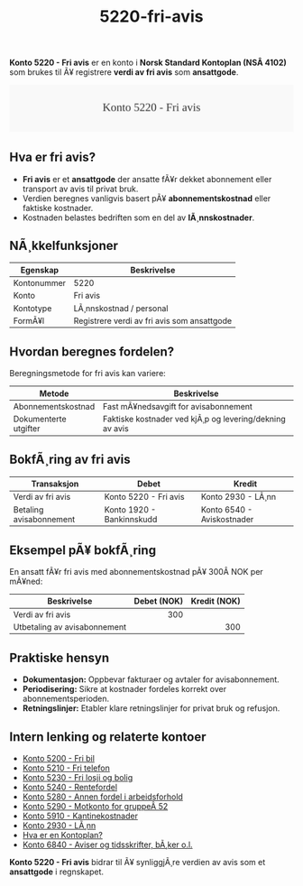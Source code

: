 ﻿---
title: "5220-fri-avis"
meta_title: "5220-fri-avis"
meta_description: "**Konto 5220 - Fri avis** er en konto i **Norsk Standard Kontoplan (NSÂ 4102)** som brukes til Ã¥ registrere **verdi av fri avis** som **ansattgode**."
slug: 5220-fri-avis
type: blog
layout: pages/single
---

**Konto 5220 - Fri avis** er en konto i **Norsk Standard Kontoplan (NSÂ 4102)** som brukes til Ã¥ registrere **verdi av fri avis** som **ansattgode**.

![Illustrasjon av konto 5220 Fri avis](5220-fri-avis-image.svg)

## Hva er fri avis?

* **Fri avis** er et **ansattgode** der ansatte fÃ¥r dekket abonnement eller transport av avis til privat bruk.
* Verdien beregnes vanligvis basert pÃ¥ **abonnementskostnad** eller faktiske kostnader.
* Kostnaden belastes bedriften som en del av **lÃ¸nnskostnader**.

## NÃ¸kkelfunksjoner

| Egenskap      | Beskrivelse                                              |
|---------------|----------------------------------------------------------|
| Kontonummer   | 5220                                                     |
| Konto         | Fri avis                                                 |
| Kontotype     | LÃ¸nnskostnad / personal                                  |
| FormÃ¥l        | Registrere verdi av fri avis som ansattgode              |

## Hvordan beregnes fordelen?

Beregningsmetode for fri avis kan variere:

| Metode               | Beskrivelse                                                      |
|----------------------|------------------------------------------------------------------|
| Abonnementskostnad   | Fast mÃ¥nedsavgift for avisabonnement                             |
| Dokumenterte utgifter| Faktiske kostnader ved kjÃ¸p og levering/dekning av avis          |

## BokfÃ¸ring av fri avis

| Transaksjon               | Debet                     | Kredit                        |
|---------------------------|---------------------------|-------------------------------|
| Verdi av fri avis         | Konto 5220 - Fri avis     | Konto 2930 - LÃ¸nn             |
| Betaling avisabonnement   | Konto 1920 - Bankinnskudd | Konto 6540 - Aviskostnader    |

## Eksempel pÃ¥ bokfÃ¸ring

En ansatt fÃ¥r fri avis med abonnementskostnad pÃ¥ 300Â NOK per mÃ¥ned:

| Beskrivelse                 | Debet (NOK) | Kredit (NOK) |
|-----------------------------|------------:|-------------:|
| Verdi av fri avis           |         300 |              |
| Utbetaling av avisabonnement|            |           300 |

## Praktiske hensyn

* **Dokumentasjon:** Oppbevar fakturaer og avtaler for avisabonnement.
* **Periodisering:** Sikre at kostnader fordeles korrekt over abonnementsperioden.
* **Retningslinjer:** Etabler klare retningslinjer for privat bruk og refusjon.

## Intern lenking og relaterte kontoer

* [Konto 5200 - Fri bil](/blogs/kontoplan/5200-fri-bil "Konto 5200 - Fri bil: RegnskapsfÃ¸ring av firmabil som ansattgode i Norsk kontoplan")
* [Konto 5210 - Fri telefon](/blogs/kontoplan/5210-fri-telefon "Konto 5210 - Fri telefon: RegnskapsfÃ¸ring av fri telefon som ansattgode i Norsk kontoplan")
* [Konto 5230 - Fri losji og bolig](/blogs/kontoplan/5230-fri-losji-og-bolig "Konto 5230 - Fri losji og bolig: RegnskapsfÃ¸ring av fri losji og bolig som ansattgode i Norsk kontoplan")
* [Konto 5240 - Rentefordel](/blogs/kontoplan/5240-rentefordel "Konto 5240 - Rentefordel: RegnskapsfÃ¸ring av rentefordel som ansattgode i Norsk kontoplan")
* [Konto 5280 - Annen fordel i arbeidsforhold](/blogs/kontoplan/5280-annen-fordel-i-arbeidsforhold "Konto 5280 - Annen fordel i arbeidsforhold: RegnskapsfÃ¸ring av Ã¸vrige ansattfordeler i Norsk kontoplan")
* [Konto 5290 - Motkonto for gruppeÂ 52](/blogs/kontoplan/5290-motkonto-for-gruppe-52 "Konto 5290 - Motkonto for gruppe 52: RegnskapsfÃ¸ring av motkonto for gruppe 52 ansattgoder i Norsk kontoplan")
* [Konto 5910 - Kantinekostnader](/blogs/kontoplan/5910-kantinekostnader "Konto 5910 - Kantinekostnader")
* [Konto 2930 - LÃ¸nn](/blogs/kontoplan/2930-lonn "Konto 2930 - LÃ¸nn")
* [Hva er en Kontoplan?](/blogs/regnskap/hva-er-kontoplan "Hva er en Kontoplan? Komplett Guide til Kontoplaner i Norsk Regnskap")
* [Konto 6840 - Aviser og tidsskrifter, bÃ¸ker o.l.](/blogs/kontoplan/6840-aviser-og-tidsskrifter-boker-o-l "Konto 6840 - Aviser og tidsskrifter, bÃ¸ker o.l.: Kostnader til aviser, tidsskrifter og bÃ¸ker")

**Konto 5220 - Fri avis** bidrar til Ã¥ synliggjÃ¸re verdien av avis som et **ansattgode** i regnskapet.
